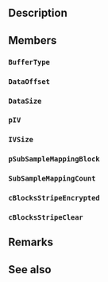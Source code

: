 ## Description

## Members

### `BufferType`

### `DataOffset`

### `DataSize`

### `pIV`

### `IVSize`

### `pSubSampleMappingBlock`

### `SubSampleMappingCount`

### `cBlocksStripeEncrypted`

### `cBlocksStripeClear`

## Remarks

## See also